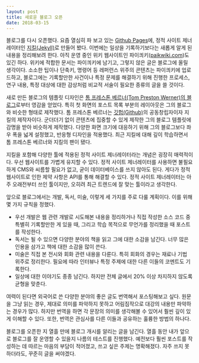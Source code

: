 ```yaml
---
layout: post
title: 새로운 블로그 오픈
date: 2018-03-15
---
```


블로그를 다시 오픈했다. 요즘 열심히 파 보고 있는 [Github Pages](https://pages.github.com/)에, 정적 사이트 제너레이터인 [지킬(Jekyll)](https://jekyllrb.com/)로 만들어 봤다. 이번에는 일상을 기록하기보다는 새롭게 알게 된 내용을 정리해보려 한다. 아직 운영 중인 위키 웹사이트인 파이킈키([paikwiki.com](http://paikwiki.com))도 있긴 하다. 위키에 적합한 문서는 파이킈키에 남기고, 그렇지 않은 글은 블로그에 올릴 생각이다. 소소한 팁이나 단축키, 명령어 등 레퍼런스 위주의 콘텐츠는 파이킈키에 업로드하고, 블로그에는 기록할만한 사건이나 특정 문제를 해결하기 위해 진행한 프로세스, 연구 내용, 특정 대상에 대한 감상처럼 비교적 서술이 필요한 종류의 글을 쓸 것이다.

새로 만든 블로그의 템플릿 디자인은 [톰 프레스톤 베르너(Tom Preston Werner)의 블로그](http://tom.preston-werner.com/)로부터 영감을 얻었다. 특히 첫 화면의 포스트 목록 부분의 레이아웃은 그의 블로그와 비슷한 형태로 제작했다. 톰 프레스톤 베르너는 [깃헙(Github)](http://github.com/)의 공동창립자이자 지킬의 제작자이다. 군더더기 없이 콘텐츠에 집중할 수 있게 제작한 그의 블로그 템플릿에 감명을 받아 비슷하게 제작했다. 다양한 화면 크기에 대응하기 위해 그의 블로그보다 좌우 폭을 넓게 설정했고, 반응형 디자인을 적용했다. 최근 지킬에 대해 깊이 학습하면서 톰 프레스톤 베르너와 지킬의 팬이 됐다.

지킬을 포함해 다양한 툴에 적용된 정적 사이트 제너레이터라는 개념은 굉장히 매력적이다. 우선 웹사이트를 가볍게 유지할 수 있다. 정적 사이트 제너레이터를 사용하면 불필요하게 CMS와 씨름할 필요가 없고, 굳이 데이터베이스를 쓰지 않아도 된다. 게다가 정적 웹사이트로 인한 제약 사항은 API를 통해 해결할 수 있다. 정적 사이트 제너레이터는 아주 오래전부터 쓰인 툴이지만, 오히려 최근 트렌드에 잘 맞는 툴이라고 생각한다.

앞으로 블로그에서는 개발, 독서, 미술, 이렇게 세 가지를 주로 다룰 계획이다. 이를 위해 몇 가지 규칙을 정했다.

- 우선 개발은 웹 관련 개발로 시도해본 내용을 정리하거나 직접 작성한 소스 코드 중 특별히 기록할만한 게 있을 때, 그리고 학습 목적으로 무언가를 정리했을 때 포스트를 작성한다.
- 독서는 될 수 있으면 다양한 분야의 책을 읽고 그에 대한 소감을 남긴다. 너무 많은 인용을 삼가고 책에 대한 소감을 많이 쓴다.
- 미술은 직접 본 전시와 회화 관련 내용을 다룬다. 특히 회화의 경우는 재료나 기법 위주로 정리한다. 필요에 따라 인터뷰나 특정 주제에 대한 다른 이들의 코멘트도 기록한다.
- 일상에 대한 이야기도 종종 남긴다. 하지만 전체 글에서 20% 이상 차지하지 않도록 균형을 맞춘다.

여력이 된다면 외국어로 쓴 다양한 분야의 좋은 글도 번역해서 포스팅해보고 싶다. 원문을 그냥 읽는 경우, 제대로 의미를 파악하지 못하고 어림짐작으로 대강의 내용만 파악하는 경우가 많다. 하지만 번역을 하면 각 문장의 의미를 생각해볼 수 있어서 훨씬 깊이 있게 이해할 수 있다. 또한, 번역은 관심사를 다른 이들과 공유하는 훌륭한 방법의 하나다.

블로그를 오픈한 지 열흘 만에 블로그 개시를 알리는 글을 남긴다. 열흘 동안 내가 앞으로 블로그를 잘 운영할 수 있을지 나름의 테스트를 진행했다. 예전보다 훨씬 포스트를 작성하는 데 따르는 마음의 부담이 적어졌고, 쓰고 싶은 주제는 명확해졌다. 자주 쓰지 못하더라도, 꾸준히 글을 써야겠다.
